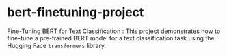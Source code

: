 # bert-finetuning-project
Fine-Tuning BERT for Text Classification  : This project demonstrates how to fine-tune a pre-trained BERT model for a text classification task using the Hugging Face `transformers` library.
